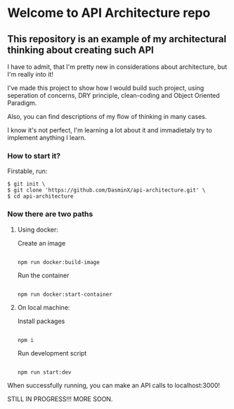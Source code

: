 # Welcome to API Architecture repo

## This repository is an example of my architectural thinking about creating such API

I have to admit, that I'm pretty new in considerations about architecture, but I'm really into it!

I've made this project to show how I would build such project, using seperation of concerns, DRY principle, clean-coding and Object Oriented Paradigm.

Also, you can find descriptions of my flow of thinking in many cases.

I know it's not perfect, I'm learning a lot about it and immadietaly try to implement anything I learn.

### How to start it?

Firstable, run:

```
$ git init \
$ git clone 'https://github.com/DasminX/api-architecture.git' \
$ cd api-architecture
```

### Now there are two paths

1. Using docker:

    Create an image

    ```

    npm run docker:build-image
    
    ```

    Run the container

    ```

    npm run docker:start-container
    
    ```

2. On local machine:

    Install packages

    ```
    
    npm i
    
    ```

    Run development script
    ```
    
    npm run start:dev
    
    ```

When successfully running, you can make an API calls to localhost:3000!

STILL IN PROGRESS!!! MORE SOON.
